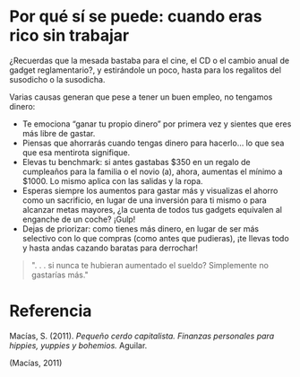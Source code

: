 # Por qué sí se puede: cuando eras rico sin trabajar
¿Recuerdas que la mesada bastaba para el cine, el CD o el cambio anual de gadget reglamentario?, y estirándole un poco, hasta para los regalitos del susodicho o la susodicha.

Varias causas generan que pese a tener un buen empleo, no tengamos dinero:

- Te emociona “ganar tu propio dinero” por primera vez y sientes que eres más libre de gastar.
- Piensas que ahorrarás cuando tengas dinero para hacerlo… lo que sea que esa mentirota signifique.
- Elevas tu benchmark: si antes gastabas $350 en un regalo de cumpleaños para la familia o el novio (a), ahora, aumentas el mínimo a $1000. Lo mismo aplica con las salidas y la ropa.
- Esperas siempre los aumentos para gastar más y visualizas el ahorro como un sacrificio, en lugar de una inversión para ti mismo o para alcanzar metas mayores, ¿la cuenta de todos tus gadgets equivalen al enganche de un coche? ¡Gulp!
- Dejas de priorizar: como tienes más dinero, en lugar de ser más selectivo con lo que compras (como antes que pudieras), ¡te llevas todo y hasta andas cazando baratas para derrochar!

>". . . si nunca te hubieran aumentado el sueldo? Simplemente no gastarías más."

# Referencia
Macías, S. (2011). _Pequeño cerdo capitalista. Finanzas personales para hippies, yuppies y bohemios._ Aguilar.

(Macías, 2011)